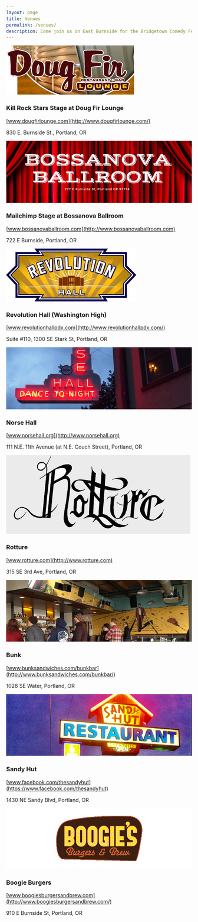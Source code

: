 ```yaml
---
layout: page
title: Venues
permalink: /venues/
description: Come join us on East Burnside for the Bridgetown Comedy Festival in 2015!
---
```


  ![](/img/venue-images/venue-doug-fir.png)

### Kill Rock Stars Stage at Doug Fir Lounge

  [www.dougfirlounge.com](http://www.dougfirlounge.com/)

830 E. Burnside St., Portland, OR


  ![](/img/venue-images/venue-bossanova.png)

### Mailchimp Stage at Bossanova Ballroom

  [www.bossanovaballroom.com](http://www.bossanovaballroom.com)

722 E Burnside, Portland, OR



  ![](/img/venue-images/venue-revolution-hall.png)

### Revolution Hall (Washington High)

  [www.revolutionhallpdx.com](http://www.revolutionhallpdx.com/)

Suite #110, 1300 SE Stark St, Portland, OR






  ![](/img/venue-images/venue-norse.png)

### Norse Hall

  [www.norsehall.org](http://www.norsehall.org)

111 N.E. 11th Avenue (at N.E. Couch Street), Portland, OR





  ![](/img/venue-images/venue-rotture.png)

### Rotture

  [www.rotture.com](http://www.rotture.com)

315 SE 3rd Ave, Portland, OR



  ![](/img/venue-images/venue-bunk-bar.png)

### Bunk

  [www.bunksandwiches.com/bunkbar](http://www.bunksandwiches.com/bunkbar/)

1028 SE Water, Portland, OR

  ![](/img/venue-images/venue-sandy-hut.png)






### Sandy Hut

  [www.facebook.com/thesandyhut](https://www.facebook.com/thesandyhut)

1430 NE Sandy Blvd, Portland, OR






  ![](/img/venue-images/venue-boogie-burgers.png)

### Boogie Burgers

  [www.boogiesburgersandbrew.com](http://www.boogiesburgersandbrew.com/)

910 E Burnside St, Portland, OR





